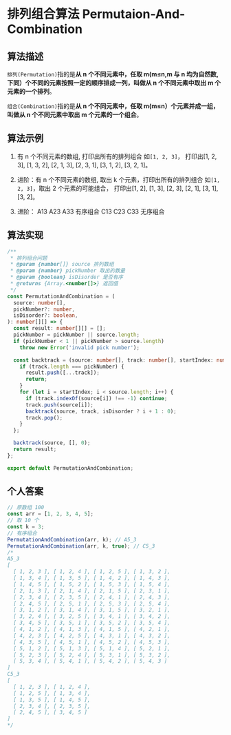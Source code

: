 # 排列组合算法 Permutaion-And-Combination

## 算法描述

`排列(Permutation)`指的是**从 n 个不同元素中，任取 m(m≤n,m 与 n 均为自然数,下同）个不同的元素按照一定的顺序排成一列，叫做从 n 个不同元素中取出 m 个元素的一个排列**。

`组合(Combination)`指的是**从 n 个不同元素中，任取 m(m≤n）个元素并成一组，叫做从 n 个不同元素中取出 m 个元素的一个组合**。

## 算法示例

1. 有 n 个不同元素的数组, 打印出所有的排列组合
   如`[1, 2, 3]`， 打印出[1, 2, 3], [1, 3, 2], [2, 1, 3], [2, 3, 1], [3, 1, 2], [3, 2, 1]。

2. 进阶：有 n 个不同元素的数组, 取出 k 个元素，打印出所有的排列组合
   如`[1, 2, 3]`，取出 2 个元素的可能组合， 打印出[1, 2], [1, 3], [2, 3], [2, 1], [3, 1], [3, 2]。

3. 进阶： A13 A23 A33 有序组合 C13 C23 C33 无序组合

## 算法实现

```ts
/**
 * 排列组合问题
 * @param {number[]} source 排列数组
 * @param {number} pickNumber 取出的数量
 * @param {boolean} isDisorder 是否有序
 * @returns {Array.<number[]>} 返回值
 */
const PermutationAndCombination = (
  source: number[],
  pickNumber?: number,
  isDisorder?: boolean,
): number[][] => {
  const result: number[][] = [];
  pickNumber = pickNumber || source.length;
  if (pickNumber < 1 || pickNumber > source.length)
    throw new Error('invalid pick number');

  const backtrack = (source: number[], track: number[], startIndex: number) => {
    if (track.length === pickNumber) {
      result.push([...track]);
      return;
    }
    for (let i = startIndex; i < source.length; i++) {
      if (track.indexOf(source[i]) !== -1) continue;
      track.push(source[i]);
      backtrack(source, track, isDisorder ? i + 1 : 0);
      track.pop();
    }
  };

  backtrack(source, [], 0);
  return result;
};

export default PermutationAndCombination;
```

## 个人答案

```ts
// 原数组 100
const arr = [1, 2, 3, 4, 5];
// 取 10 个
const k = 3;
// 有序组合
PermutationAndCombination(arr, k); // A5_3
PermutationAndCombination(arr, k, true); // C5_3
/*
A5_3
[
  [ 1, 2, 3 ], [ 1, 2, 4 ], [ 1, 2, 5 ], [ 1, 3, 2 ],
  [ 1, 3, 4 ], [ 1, 3, 5 ], [ 1, 4, 2 ], [ 1, 4, 3 ],
  [ 1, 4, 5 ], [ 1, 5, 2 ], [ 1, 5, 3 ], [ 1, 5, 4 ],
  [ 2, 1, 3 ], [ 2, 1, 4 ], [ 2, 1, 5 ], [ 2, 3, 1 ],
  [ 2, 3, 4 ], [ 2, 3, 5 ], [ 2, 4, 1 ], [ 2, 4, 3 ],
  [ 2, 4, 5 ], [ 2, 5, 1 ], [ 2, 5, 3 ], [ 2, 5, 4 ],
  [ 3, 1, 2 ], [ 3, 1, 4 ], [ 3, 1, 5 ], [ 3, 2, 1 ],
  [ 3, 2, 4 ], [ 3, 2, 5 ], [ 3, 4, 1 ], [ 3, 4, 2 ],
  [ 3, 4, 5 ], [ 3, 5, 1 ], [ 3, 5, 2 ], [ 3, 5, 4 ],
  [ 4, 1, 2 ], [ 4, 1, 3 ], [ 4, 1, 5 ], [ 4, 2, 1 ],
  [ 4, 2, 3 ], [ 4, 2, 5 ], [ 4, 3, 1 ], [ 4, 3, 2 ],
  [ 4, 3, 5 ], [ 4, 5, 1 ], [ 4, 5, 2 ], [ 4, 5, 3 ],
  [ 5, 1, 2 ], [ 5, 1, 3 ], [ 5, 1, 4 ], [ 5, 2, 1 ],
  [ 5, 2, 3 ], [ 5, 2, 4 ], [ 5, 3, 1 ], [ 5, 3, 2 ],
  [ 5, 3, 4 ], [ 5, 4, 1 ], [ 5, 4, 2 ], [ 5, 4, 3 ]
]
C5_3
[
  [ 1, 2, 3 ], [ 1, 2, 4 ],
  [ 1, 2, 5 ], [ 1, 3, 4 ],
  [ 1, 3, 5 ], [ 1, 4, 5 ],
  [ 2, 3, 4 ], [ 2, 3, 5 ],
  [ 2, 4, 5 ], [ 3, 4, 5 ]
]
*/
```
